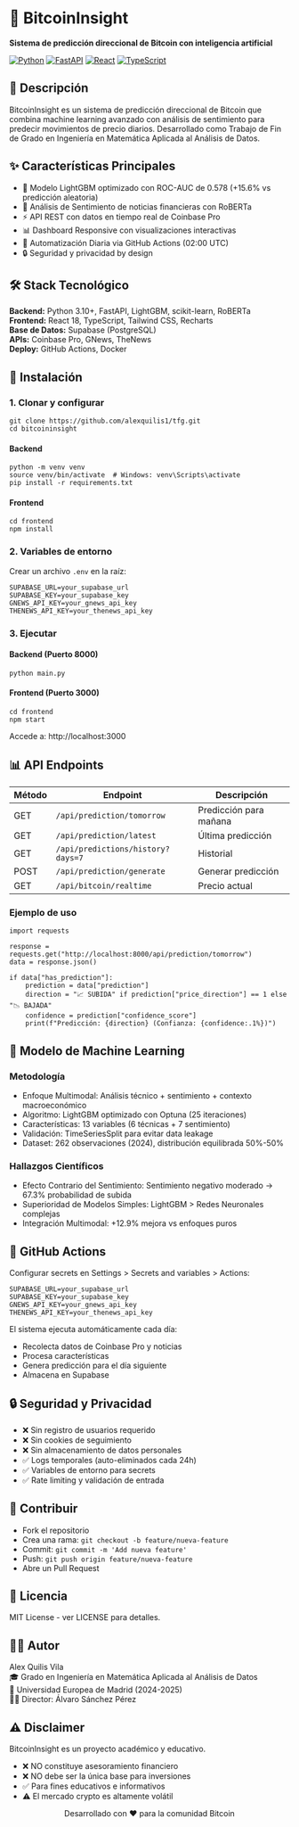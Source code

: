 # 🚀 BitcoinInsight

**Sistema de predicción direccional de Bitcoin con inteligencia artificial**

[![Python](https://img.shields.io/badge/Python-3.10+-3776AB?style=for-the-badge&logo=python&logoColor=white)](https://python.org)
[![FastAPI](https://img.shields.io/badge/FastAPI-009688?style=for-the-badge&logo=fastapi&logoColor=white)](https://fastapi.tiangolo.com)
[![React](https://img.shields.io/badge/React-61DAFB?style=for-the-badge&logo=react&logoColor=black)](https://reactjs.org)
[![TypeScript](https://img.shields.io/badge/TypeScript-3178C6?style=for-the-badge&logo=typescript&logoColor=white)](https://typescriptlang.org)

## 📖 Descripción

BitcoinInsight es un sistema de predicción direccional de Bitcoin que combina machine learning avanzado con análisis de sentimiento para predecir movimientos de precio diarios. Desarrollado como Trabajo de Fin de Grado en Ingeniería en Matemática Aplicada al Análisis de Datos.

## ✨ Características Principales

- 🤖 Modelo LightGBM optimizado con ROC-AUC de 0.578 (+15.6% vs predicción aleatoria)
- 📰 Análisis de Sentimiento de noticias financieras con RoBERTa
- ⚡ API REST con datos en tiempo real de Coinbase Pro
- 📊 Dashboard Responsive con visualizaciones interactivas
- 🔄 Automatización Diaria via GitHub Actions (02:00 UTC)
- 🔒 Seguridad y privacidad by design

## 🛠️ Stack Tecnológico

**Backend:** Python 3.10+, FastAPI, LightGBM, scikit-learn, RoBERTa  
**Frontend:** React 18, TypeScript, Tailwind CSS, Recharts  
**Base de Datos:** Supabase (PostgreSQL)  
**APIs:** Coinbase Pro, GNews, TheNews  
**Deploy:** GitHub Actions, Docker

## 🚀 Instalación

### 1. Clonar y configurar

```
git clone https://github.com/alexquilis1/tfg.git
cd bitcoininsight
```

#### Backend

```
python -m venv venv
source venv/bin/activate  # Windows: venv\Scripts\activate
pip install -r requirements.txt
```

#### Frontend

```
cd frontend
npm install
```

### 2. Variables de entorno

Crear un archivo `.env` en la raíz:

```
SUPABASE_URL=your_supabase_url
SUPABASE_KEY=your_supabase_key
GNEWS_API_KEY=your_gnews_api_key
THENEWS_API_KEY=your_thenews_api_key
```

### 3. Ejecutar

#### Backend (Puerto 8000)

```
python main.py
```

#### Frontend (Puerto 3000)

```
cd frontend
npm start
```

Accede a: http://localhost:3000

## 📊 API Endpoints

| Método | Endpoint | Descripción |
|--------|----------|-------------|
| GET | `/api/prediction/tomorrow` | Predicción para mañana |
| GET | `/api/prediction/latest` | Última predicción |
| GET | `/api/predictions/history?days=7` | Historial |
| POST | `/api/prediction/generate` | Generar predicción |
| GET | `/api/bitcoin/realtime` | Precio actual |

### Ejemplo de uso

```
import requests

response = requests.get("http://localhost:8000/api/prediction/tomorrow")
data = response.json()

if data["has_prediction"]:
    prediction = data["prediction"]
    direction = "📈 SUBIDA" if prediction["price_direction"] == 1 else "📉 BAJADA"
    confidence = prediction["confidence_score"]
    print(f"Predicción: {direction} (Confianza: {confidence:.1%})")
```

## 🧠 Modelo de Machine Learning

### Metodología

- Enfoque Multimodal: Análisis técnico + sentimiento + contexto macroeconómico
- Algoritmo: LightGBM optimizado con Optuna (25 iteraciones)
- Características: 13 variables (6 técnicas + 7 sentimiento)
- Validación: TimeSeriesSplit para evitar data leakage
- Dataset: 262 observaciones (2024), distribución equilibrada 50%-50%

### Hallazgos Científicos

- Efecto Contrario del Sentimiento: Sentimiento negativo moderado → 67.3% probabilidad de subida
- Superioridad de Modelos Simples: LightGBM > Redes Neuronales complejas
- Integración Multimodal: +12.9% mejora vs enfoques puros

## 🔄 GitHub Actions

Configurar secrets en Settings > Secrets and variables > Actions:

```
SUPABASE_URL=your_supabase_url
SUPABASE_KEY=your_supabase_key
GNEWS_API_KEY=your_gnews_api_key
THENEWS_API_KEY=your_thenews_api_key
```

El sistema ejecuta automáticamente cada día:

- Recolecta datos de Coinbase Pro y noticias
- Procesa características
- Genera predicción para el día siguiente
- Almacena en Supabase

## 🔒 Seguridad y Privacidad

- ❌ Sin registro de usuarios requerido
- ❌ Sin cookies de seguimiento
- ❌ Sin almacenamiento de datos personales
- ✅ Logs temporales (auto-eliminados cada 24h)
- ✅ Variables de entorno para secrets
- ✅ Rate limiting y validación de entrada

## 🤝 Contribuir

- Fork el repositorio
- Crea una rama: `git checkout -b feature/nueva-feature`
- Commit: `git commit -m 'Add nueva feature'`
- Push: `git push origin feature/nueva-feature`
- Abre un Pull Request

## 📄 Licencia

MIT License - ver LICENSE para detalles.

## 👨‍💻 Autor

Alex Quilis Vila  
🎓 Grado en Ingeniería en Matemática Aplicada al Análisis de Datos  
🏫 Universidad Europea de Madrid (2024-2025)  
👨‍🏫 Director: Álvaro Sánchez Pérez

## ⚠️ Disclaimer

BitcoinInsight es un proyecto académico y educativo.

- ❌ NO constituye asesoramiento financiero
- ❌ NO debe ser la única base para inversiones
- ✅ Para fines educativos e informativos
- ⚠️ El mercado crypto es altamente volátil

<div align="center">
Desarrollado con ❤️ para la comunidad Bitcoin  
</div>
